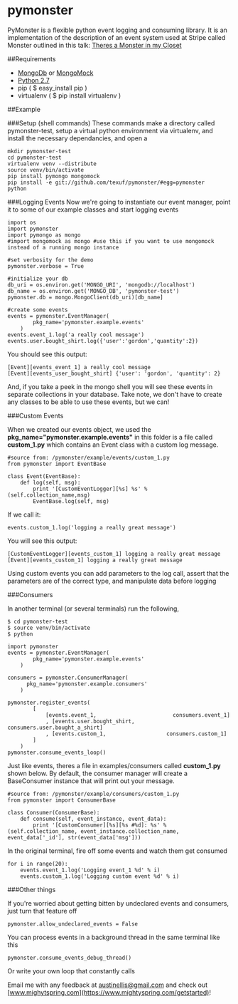 pymonster
=========

PyMonster is a flexible python event logging and consuming library. It is an implementation of the description of an event system used at Stripe called Monster outlined in this talk: [Theres a Monster in my Closet]( http://www.mongodb.com/presentations/theres-monster-my-closet-architecture-mongodb-powered-event-processing-system)

##Requirements
+ [MongoDb](http://docs.mongodb.org/manual/tutorial/getting-started/) or [MongoMock](https://github.com/vmalloc/mongomock)
+ [Python 2.7](https://www.python.org/download)
+ pip ( $ easy_install pip )
+ virtualenv ( $ pip install virtualenv )



##Example

###Setup (shell commands)
These commands make a directory called pymonster-test, setup a virtual python environment via virtualenv, and install the necessary dependancies, and open a 

    mkdir pymonster-test
    cd pymonster-test
    virtualenv venv --distribute
    source venv/bin/activate
    pip install pymongo mongomock
    pip install -e git://github.com/texuf/pymonster/#egg=pymonster
    python

###Logging Events
Now we're going to instantiate our event manager, point it to some of our example classes and start logging events

    import os
    import pymonster
    import pymongo as mongo
    #import mongomock as mongo #use this if you want to use mongomock instead of a running mongo instance
    
    #set verbosity for the demo
    pymonster.verbose = True

    #initialize your db
    db_uri = os.environ.get('MONGO_URI', 'mongodb://localhost')
    db_name = os.environ.get('MONGO_DB', 'pymonster-test')
    pymonster.db = mongo.MongoClient(db_uri)[db_name]
    
    #create some events
    events = pymonster.EventManager(
            pkg_name='pymonster.example.events'
        )
    events.event_1.log('a really cool message')
    events.user.bought_shirt.log({'user':'gordon','quantity':2})

You should see this output:

    [Event][events_event_1] a really cool message
    [Event][events_user_bought_shirt] {'user': 'gordon', 'quantity': 2}

And, if you take a peek in the mongo shell you will see these events in separate collections in your database. Take note, we don't have to create any classes to be able to use these events, but we can!

###Custom Events

When we created our events object, we used the __pkg_name="pymonster.example.events"__ in this folder is a file called **custom\_1.py** which contains an Event class with a custom log message. 

    #source from: /pymonster/example/events/custom_1.py
    from pymonster import EventBase
    
    class Event(EventBase):
        def log(self, msg):
            print '[CustomEventLogger][%s] %s' % (self.collection_name,msg)
            EventBase.log(self, msg)

If we call it:

    events.custom_1.log('logging a really great message')

You will see this output:

    [CustomEventLogger][events_custom_1] logging a really great message
    [Event][events_custom_1] logging a really great message

Using custom events you can add parameters to the log call, assert that the parameters are of the correct type, and manipulate data before logging

###Consumers

 In another terminal (or several terminals) run the following, 
 
    $ cd pymonster-test
    $ source venv/bin/activate
    $ python

    import pymonster
    events = pymonster.EventManager(
            pkg_name='pymonster.example.events'
        )

    consumers = pymonster.ConsumerManager(
          pkg_name='pymonster.example.consumers'
        )

    pymonster.register_events(
            [
                [events.event_1,                        consumers.event_1]
                , [events.user.bought_shirt,        consumers.user.bought_a_shirt]
                , [events.custom_1,                   consumers.custom_1]
            ]
        )
    pymonster.consume_events_loop() 

Just like events, theres a file in examples/consumers called **custom_1.py** shown below. By default, the consumer manager will create a BaseConsumer instance that will print out your message.
 
    #source from: /pymonster/example/consumers/custom_1.py
    from pymonster import ConsumerBase

    class Consumer(ConsumerBase):
        def consume(self, event_instance, event_data):
            print '[CustomConsumer][%s][%s #%d]: %s' % (self.collection_name, event_instance.collection_name, event_data['_id'], str(event_data['msg'])) 

In the original terminal, fire off some events and watch them get consumed
    
    for i in range(20):
        events.event_1.log('Logging event_1 %d' % i)
        events.custom_1.log('Logging custom event %d' % i)



###Other things

If you're worried about getting bitten by undeclared events and consumers, just turn that feature off

    pymonster.allow_undeclared_events = False

You can process events in a background thread in the same terminal like this

    pymonster.consume_events_debug_thread()

Or write your own loop that constantly calls

Email me with any feedback at austinellis@gmail.com and check out [www.mighytspring.com](https://www.mightyspring.com/getstarted)!

